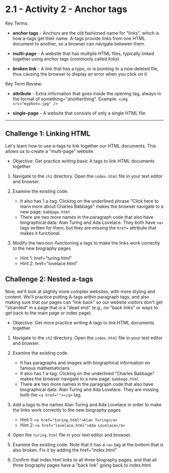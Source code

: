 # 2.1 - Activity 2 - Anchor tags

Key Terms:

- **anchor tags** - Anchors are the old fashioned name for "links", which is
  how a-tags get their name. A-tags provide links from one HTML document to
  another, so a browser can navigate between them.

- **multi-page** - A website that has multiple HTML files, typically linked
  together using anchor tags (commonly called links)

- **broken link** - A link that has a typo, or is pointing to a now deleted
  file, thus causing the browser to display an error when you click on it



Key Term Review:

- **attribute** - Extra information that goes inside the opening tag, always in
  the format of something="anotherthing". Example: `<img src="myphoto.jpg" />`

- **single-page** - A website that consists of only a single HTML file



----------------------------------



Challenge 1: Linking HTML
----------------------------------

Let's learn how to use a-tags to link together our HTML documents. This allows
us to create a "multi-page" website.

* Objective: Get practice writing basic A tags to link HTML documents together

1. Navigate to the `ch1` directory. Open the `index.html` file in your text
editor and browser.

2. Examine the existing code.
    - It also has 1 a-tag: Clicking on the underlined phrase "Click here to
      learn more about Charles Babbage" makes the browser navigate to a new
      page: `babbage.html`
    - There are two more names in the paragraph code that also have
      biographical data: Alan Turing and Ada Lovelace. They both have `<a>`
      tags written for them, but they are missing the `href=` attribute that
      makes it functional.
3. Modify the two non-functioning a tags to make the links work correctly to
the new biography pages
    - Hint 1: href="turing.html"
    - Hint 2: href="lovelace.html"


Challenge 2: Nested a-tags
----------------------------------

Now, we'll look at slightly more complex websites, with more styling and
content. We'll practice putting A-tags within paragraph tags, and also making
sure that our pages can "link back" so our website visitors don't get
"stranded" in a page that is a "dead end" (e.g., no "back links" or ways to get
back to the main page or index page).

* Objective: Get more practice writing A tags to link HTML documents together

1. Navigate to the `ch2` directory. Open the `index.html` file in your text
editor and browser.

2. Examine the existing code.
    - It has paragraphs and images with biographical information on famous
      mathematicians
    - It also has 1 a-tag: Clicking on the underlined "Charles Babbage" makes
      the browser navigate to a new page: `babbage.html`
    - There are two more names in the paragraph code that also have
      biographical data: Alan Turing and Ada Lovelace. They are missing both
      the `<a href=""></a>` tag.
3. Add a tags to the names Alan Turing and Ada Lovelace in order to make the
links work correctly to the new biography pages
    - Hint 1: `<a href="turing.html">Alan Turing</a>`
    - Hint 2: `<a href="lovelace.html">Ada Lovelace</a>`

4. Open the `turing.html` file in your text editor and browser.

5. Examine the existing code. Note that it has a `<a>` tag at the bottom that
is also broken. Fix it by adding the href="index.html"

6. Confirm that index.html links to all three biography pages, and that all
three biography pages have a "back link" going back to index.html




